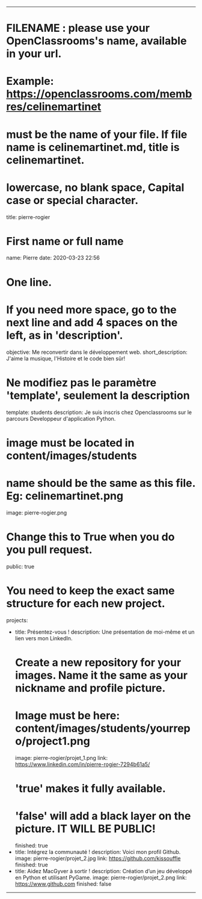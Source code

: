 ---

# FILENAME : please use your OpenClassrooms's name, available in your url.
# Example: https://openclassrooms.com/membres/celinemartinet
# must be the name of your file. If file name is celinemartinet.md, title is celinemartinet.
# lowercase, no blank space, Capital case or special character.
title: pierre-rogier

# First name or full name
name: Pierre
date: 2020-03-23 22:56

# One line.
# If you need more space, go to the next line and add 4 spaces on the left, as in 'description'.
objective: Me reconvertir dans le développement web.
short_description: J'aime la musique, l'Histoire et le code bien sûr!

# Ne modifiez pas le paramètre 'template', seulement la description
template: students
description: Je suis inscris chez Openclassrooms sur le parcours Developpeur d'application Python.

# image must be located in content/images/students
# name should be the same as this file. Eg: celinemartinet.png
image: pierre-rogier.png

# Change this to True when you do you pull request.
public: true

# You need to keep the exact same structure for each new project.
projects:
  - title: Présentez-vous !
    description: Une présentation de moi-même et un lien vers mon LinkedIn.
    # Create a new repository for your images. Name it the same as your nickname and profile picture.
    # Image must be here: content/images/students/yourrepo/project1.png
    image: pierre-rogier/projet_1.png
    link: https://www.linkedin.com/in/pierre-rogier-7294b61a5/ 
    # 'true' makes it fully available.
    # 'false' will add a black layer on the picture. IT WILL BE PUBLIC!
    finished: true
  - title: Intégrez la communauté !
    description: Voici mon profil Github. 
    image: pierre-rogier/projet_2.jpg
    link: https://github.com/kissouffle
    finished: true
  - title: Aidez MacGyver à sortir !
    description: Création d’un jeu développé en Python et utilisant PyGame.
    image: pierre-rogier/projet_2.png
    link: https://www.github.com
    finished: false
---